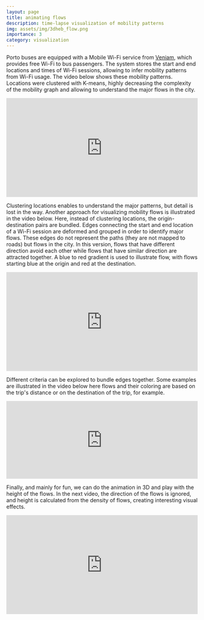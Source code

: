```yaml
---
layout: page
title: animating flows
description: time-lapse visualization of mobility patterns
img: assets/img/3dheb_flow.png
importance: 3
category: visualization
---
```



Porto buses are equipped with a Mobile Wi-Fi service from [Veniam](http://www.veniam.com), which provides free Wi-Fi to bus passengers. The system stores the start and end locations and times of Wi-Fi sessions, allowing to infer mobility patterns from Wi-Fi usage. The video below shows these mobility patterns. Locations were clustered with K-means, highly decreasing the complexity of the mobility graph and allowing to understand the major flows in the city.

<div style="padding:51.76% 0 0 0;position:relative;"><iframe src="https://player.vimeo.com/video/124638700?h=0441f0b86c&amp;badge=0&amp;autopause=0&amp;player_id=0&amp;app_id=58479" frameborder="0" allow="autoplay; fullscreen; picture-in-picture" allowfullscreen style="position:absolute;top:0;left:0;width:100%;height:100%;" title="Origins and destinations of Porto&amp;rsquo;s bus passengers based on Wi-Fi"></iframe></div><script src="https://player.vimeo.com/api/player.js"></script>
<div class="caption"></div>

Clustering locations enables to understand the major patterns, but detail is lost in the way. Another approach for visualizing mobility flows is illustrated in the video below. Here, instead of clustering locations, the origin-destination pairs are bundled. Edges connecting the start and end location of a Wi-Fi session are deformed and grouped in order to identify major flows. These edges do not represent the paths (they are not mapped to roads) but flows in the city. In this version, flows that have different direction avoid each other while flows that have similar direction are attracted together. A blue to red gradient is used to illustrate flow, with flows starting blue at the origin and red at the destination.

<div style="padding:51.88% 0 0 0;position:relative;"><iframe src="https://player.vimeo.com/video/124650835?h=d1f988fd75&amp;badge=0&amp;autopause=0&amp;player_id=0&amp;app_id=58479" frameborder="0" allow="autoplay; fullscreen; picture-in-picture" allowfullscreen style="position:absolute;top:0;left:0;width:100%;height:100%;" title="Animated edge bundling for visualising the flow of bus passengers in Porto"></iframe></div><script src="https://player.vimeo.com/api/player.js"></script>
<div class="caption"></div>

Different criteria can be explored to bundle edges together. Some examples are illustrated in the video below here flows and their coloring are based on the trip's distance or on the destination of the trip, for example.

<div style="padding:40.7% 0 0 0;position:relative;"><iframe src="https://player.vimeo.com/video/125892304?h=c701324d0e&amp;badge=0&amp;autopause=0&amp;player_id=0&amp;app_id=58479" frameborder="0" allow="autoplay; fullscreen; picture-in-picture" allowfullscreen style="position:absolute;top:0;left:0;width:100%;height:100%;" title="3DHEB in action: visualising the same data using different bundling criteria"></iframe></div><script src="https://player.vimeo.com/api/player.js"></script>
<div class="caption"></div>

Finally, and mainly for fun, we can do the animation in 3D and play with the height of the flows. In the next video, the direction of the flows is ignored, and height is calculated from the density of flows, creating interesting visual effects.

<div style="padding:51.88% 0 0 0;position:relative;"><iframe src="https://player.vimeo.com/video/129894173?h=a8840a587e&amp;badge=0&amp;autopause=0&amp;player_id=0&amp;app_id=58479" frameborder="0" allow="autoplay; fullscreen; picture-in-picture" allowfullscreen style="position:absolute;top:0;left:0;width:100%;height:100%;" title="Under the Skin (of Porto&amp;#039;s bus network)"></iframe></div><script src="https://player.vimeo.com/api/player.js"></script>
<div class="caption"></div>
